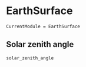 # EarthSurface
```@meta
CurrentModule = EarthSurface
```

## Solar zenith angle
```@docs
solar_zenith_angle
```
